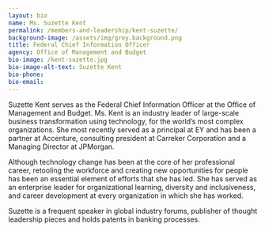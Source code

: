 ```yaml
---
layout: bio
name: Ms. Suzette Kent
permalink: /members-and-leadership/kent-suzette/
background-image: /assets/img/grey.background.png
title: Federal Chief Information Officer
agency: Office of Management and Budget
bio-image: /kent-suzette.jpg
bio-image-alt-text: Suzette Kent
bio-phone:
bio-email:
---
```

Suzette Kent serves as the Federal Chief Information Officer at the Office of Management and Budget. Ms. Kent is an industry leader of large-scale business transformation using technology, for the world’s most complex organizations.  She most recently served as a principal at EY and has been a partner at Accenture, consulting president at Carreker Corporation and a Managing Director at JPMorgan.

Although technology change has been at the core of her professional career, retooling the workforce and creating new opportunities for people has been an essential element of efforts that she has led. She has served as an enterprise leader for organizational learning, diversity and inclusiveness, and career development at every organization in which she has worked.

Suzette is a frequent speaker in global industry forums, publisher of thought leadership pieces and holds patents in banking processes.
